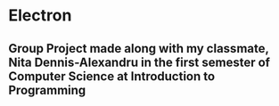 # Electron
## Group Project made along with my classmate, Nita Dennis-Alexandru in the first semester of Computer Science at Introduction to Programming
